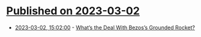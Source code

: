 # [Published on 2023-03-02](index.md)

* [2023-03-02, 15:02:00](https://soylentnews.org/article.pl?sid=23/03/01/196228&from=rss) - [What’s the Deal With Bezos’s Grounded Rocket?](https://soylentnews.org/article.pl?sid=23/03/01/196228&from=rss)
